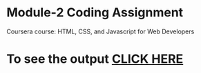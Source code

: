 

# Module-2 Coding Assignment

Coursera course: HTML, CSS, and Javascript for Web Developers

# To see the output [CLICK HERE](https://github.com/ShubhamKedar2401/CourseraAssignment/blob/main/index.html)

